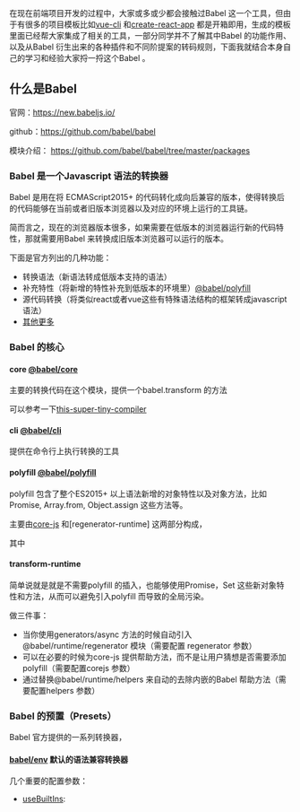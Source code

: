 在现在前端项目开发的过程中，大家或多或少都会接触过Babel 这一个工具，但由于有很多的项目模板比如[vue-cli](https://github.com/vuejs/vue-cli)  和[create-react-app](https://github.com/facebook/create-react-app)  都是开箱即用，生成的模板里面已经帮大家集成了相关的工具，一部分同学并不了解其中Babel 的功能作用、以及从Babel 衍生出来的各种插件和不同阶提案的转码规则，下面我就结合本身自己的学习和经验大家捋一捋这个Babel 。

## 什么是Babel

官网：https://new.babeljs.io/

github：https://github.com/babel/babel

模块介绍： https://github.com/babel/babel/tree/master/packages

### Babel 是一个Javascript 语法的转换器

Babel 是用在将 ECMAScript2015+ 的代码转化成向后兼容的版本，使得转换后的代码能够在当前或者旧版本浏览器以及对应的环境上运行的工具链。

简而言之，现在的浏览器版本很多，如果需要在低版本的浏览器运行新的代码特性，那就需要用Babel 来转换成旧版本浏览器可以运行的版本。

下面是官方列出的几种功能：

- 转换语法（新语法转成低版本支持的语法）
- 补充特性（将新增的特性补充到低版本的环境里）[@babel/polyfill](https://babeljs.io/docs/en/next/babel-polyfill)
- 源代码转换（将类似react或者vue这些有特殊语法结构的框架转成javascript 语法）
- [其他更多](https://babeljs.io/videos.html)

 
### Babel 的核心

#### core [@babel/core](https://babeljs.io/docs/en/next/babel-core)

主要的转换代码在这个模块，提供一个babel.transform 的方法

可以参考一下[this-super-tiny-compiler](https://github.com/jamiebuilds/the-super-tiny-compiler)

#### cli [@babel/cli](https://babeljs.io/docs/en/next/babel-cli)

提供在命令行上执行转换的工具

#### polyfill [@babel/polyfill](https://babeljs.io/docs/en/next/babel-polyfill)

polyfill 包含了整个ES2015+ 以上语法新增的对象特性以及对象方法，比如Promise, Array.from, Object.assign 这些方法等。

主要由[core-js](https://github.com/zloirock/core-js) 和[regenerator-runtime] 这两部分构成，

其中

#### transform-runtime

简单说就是就是不需要polyfill 的插入，也能够使用Promise，Set 这些新对象特性和方法，从而可以避免引入polyfill 而导致的全局污染。

做三件事：
- 当你使用generators/async 方法的时候自动引入 @babel/runtime/regenerator 模块（需要配置 regenerator 参数）
- 可以在必要的时候为core-js 提供帮助方法，而不是让用户猜想是否需要添加polyfill（需要配置corejs 参数）
- 通过替换@babel/runtime/helpers 来自动的去除内嵌的Babel 帮助方法（需要配置helpers 参数）

### Babel 的预置（Presets）

Babel 官方提供的一系列转换器，

#### [babel/env]() 默认的语法兼容转换器

几个重要的配置参数：

- [useBuiltIns](https://babeljs.io/docs/en/next/babel-preset-env#usebuiltins): 


































